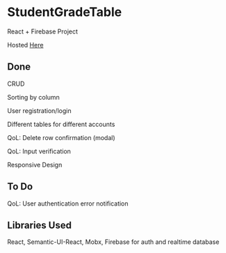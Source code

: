 # StudentGradeTable

React + Firebase Project

Hosted [Here](https://sgt-78300.firebaseapp.com/)

## Done
CRUD

Sorting by column

User registration/login

Different tables for different accounts

QoL: Delete row confirmation (modal)

QoL: Input verification

Responsive Design

## To Do
QoL: User authentication error notification

## Libraries Used
React, Semantic-UI-React, Mobx, Firebase for auth and realtime database
